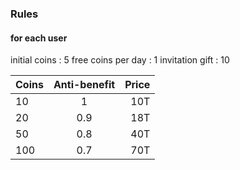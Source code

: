 ### Rules

#### for each user
initial coins : 5
free coins per day : 1
invitation gift : 10


| Coins | Anti-benefit | Price |
| ----- | :----------: | ----: |
| 10    |      1       |   10T |
| 20    |     0.9      |   18T |
| 50    |     0.8      |   40T |
| 100   |     0.7      |   70T |
